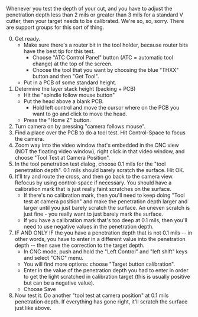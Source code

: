 Whenever you test the depth of your cut, and you have to adjust the penetration depth less than 2 mils or greater than 3 mils for a standard V cutter, then your target needs to be calibrated. We're so, so, sorry. There are support groups for this sort of thing.

0. Get ready.
   - Make sure there's a router bit in the tool holder, because router bits have the best tip for this test.
     - Choose "ATC Control Panel" button (ATC = automatic tool change) at the top of the screen.
     - Choose the tool that you want by choosing the blue "THXX" button and then "Get Tool".
   - Put in a PCB of some standard height.
1. Determine the layer stack height (backing + PCB)
   - Hit the "spindle follow mouse button"
   - Put the head above a blank PCB. 
      - Hold left control and move the cursor where on the PCB you want to go and click to move the head.
   - Press the "Home Z" button.
1. Turn camera on by pressing "camera follows mouse".
1. Find a place over the PCB to do a tool test. Hit Control-Space to focus the camera.
1. Zoom way into the video window that's embedded in the CNC view (NOT the floating video window), right click in that video window, and choose "Tool Test at Camera Position".
1. In the tool penetration test dialog, choose 0.1 mils for the "tool penetration depth". 0.1 mils should barely scratch the surface. Hit OK.
1. It'll try and route the cross, and then go back to the camera view. Refocus by using control-space if necessary. You should have a calibration mark that is just really faint scratches on the surface.
   - If there's no calibration mark, then you'll need to keep doing "Tool test at camera position" and make the penetration depth larger and larger until you just barely scratch the surface. An uneven scratch is just fine - you really want to just barely mark the surface.
   - If you have a calibration mark that's too deep at 0.1 mils, then you'll need to use negative values in the penetration depth. 
1. IF AND ONLY IF the you have a penetration depth that is not 0.1 mils -- in other words, you have to enter in a different value into the penetration depth -- then save the correction to the target depth.
   - In CNC mode, push and hold the "Left Control" and "left shift" keys and select "CNC" menu.
   - You will find more options: choose "Target button calibration".
   - Enter in the value of the penetration depth you had to enter in order to get the light scratched in calibration target (this is usually positive but can be a negative value).
   - Choose Save
4. Now test it. Do another "tool test at camera position" at 0.1 mils penetration depth. If everything has gone right, it'll scratch the surface just like above.
